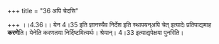 +++
title = "36 अपि चेदसि"

+++
।।4.36।। येन 4।35 इति ज्ञानस्यैव निर्देश इति स्थापयन्अपि चेत् इत्यादेः
प्रतिपाद्यमाह **करणे**ति। येनेति करणतया निर्दिष्टमित्यर्थः। श्रेयान्।
4।33 इत्याद्यपेक्षया पुनरिति।
